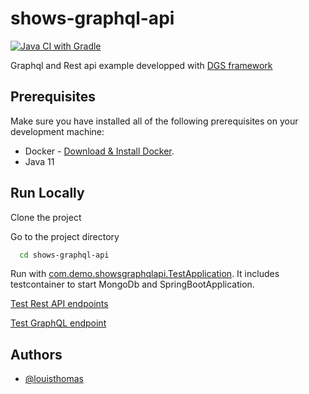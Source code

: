 # shows-graphql-api
[![Java CI with Gradle](https://github.com/louisthomas/shows-graphql-api/actions/workflows/gradle.yml/badge.svg)](https://github.com/louisthomas/shows-graphql-api/actions/workflows/gradle.yml)

Graphql and Rest api example developped with [DGS framework](https://netflix.github.io/dgs/)


## Prerequisites
Make sure you have installed all of the following prerequisites on your development machine:
* Docker - [Download & Install Docker](https://docs.docker.com/get-docker/).
* Java 11

## Run Locally

Clone the project

Go to the project directory

```bash
  cd shows-graphql-api
```

Run with [com.demo.showsgraphqlapi.TestApplication](src/test/java/com/demo/showsgraphqlapi/TestApplication.java). It includes testcontainer to start MongoDb and SpringBootApplication.

[Test Rest API endpoints](restapi-show-requests.http)

[Test GraphQL endpoint](graphql-show-requests.http)


## Authors

- [@louisthomas](https://www.github.com/louisthomas)
